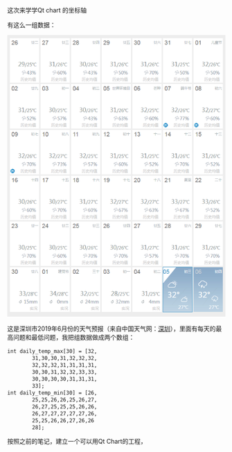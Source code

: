 这次来学学Qt chart 的坐标轴

有这么一组数据：

![](axis/temp.png)

这是深圳市2019年6月份的天气预报（来自中国天气网：[深圳](http://www.weather.com.cn/weather40d/101280601.shtml)），里面有每天的最高问题和最低问题，我把组数据做成两个数组：

```
int daily_temp_max[30] = [32,
        31,30,30,31,32,32,32,
        32,32,32,31,31,31,31,
        30,30,31,32,32,33,33,
        30,30,30,30,31,31,31,
        33];
int daily_temp_min[30] = [26,
        25,25,26,26,25,26,27,
        26,27,25,25,25,26,26,
        26,27,27,27,27,27,26,
        25,25,26,26,27,26,26
        28];
```

按照之前的笔记，建立一个可以用Qt Chart的工程，